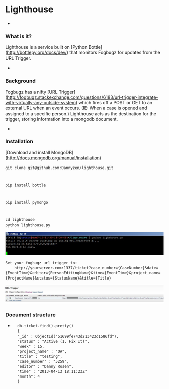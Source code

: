 # Lighthouse

-
### What is it?


Lighthouse is a service built on [Python Bottle] (http://bottlepy.org/docs/dev/) that monitors Fogbugz for updates from the URL Trigger.

-
### Background


Fogbugz has a nifty [URL Trigger] (http://fogbugz.stackexchange.com/questions/6183/url-trigger-integrate-with-virtually-any-outside-system) which fires off a POST or GET to an external URL when an event occurs. (IE: When a case is opened and assigned to a specific person.) Lighthouse acts as the destination for the trigger, storing information into a mongodb document. 

-

### Installation

[Download and install MongoDB] (http://docs.mongodb.org/manual/installation)  
    
    git clone git@github.com:Dannyzen/lighthouse.git
#
    pip install bottle
#
    pip install pymongo
#
    cd lighthouse
    python lighthouse.py
<img src="https://github.com/dannyzen/lighthouse/raw/master/img/cmd.jpg" />

    Set your fogbugz url trigger to: 
        http://yourserver.com:1337/ticket?case_number={CaseNumber}&date={EventTime}&editor={PersonEditingName}&time={EventTime}&project_name={ProjectName}&status={StatusName}&title={Title}

<img src="https://github.com/dannyzen/lighthouse/raw/master/img/fb.jpg" />


### Document structure
-
        db.ticket.find().pretty()
        {
        "_id" : ObjectId("51699fe743d213423d1586fd"),
        "status" : "Active (1. Fix It)",
        "week" : 15,
        "project_name" : "QA",
        "title" : "testing",
        "case_number" : "5259",
        "editor" : "Danny Rosen",
        "time" : "2013-04-13 18:11:23Z"
        "month": 4
        }

